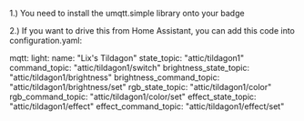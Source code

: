 1.) You need to install the umqtt.simple library onto your badge

2.) If you want to drive this from Home Assistant, you can add this code into configuration.yaml:


mqtt:
	light:
 		name: "Lix's Tildagon"
		state_topic: "attic/tildagon1"
		command_topic: "attic/tildagon1/switch"
		brightness_state_topic: "attic/tildagon1/brightness"
		brightness_command_topic: "attic/tildagon1/brightness/set"
		rgb_state_topic: "attic/tildagon1/color"
		rgb_command_topic: "attic/tildagon1/color/set"
		effect_state_topic: "attic/tildagon1/effect"
		effect_command_topic: "attic/tildagon1/effect/set"
 
